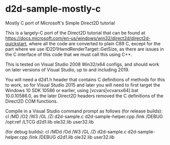 # d2d-sample-mostly-c
Mostly C port of Microsoft's Simple Direct2D tutorial

This is a largely-C port of the Direct2D tutorial that can be found at
https://docs.microsoft.com/en-us/windows/win32/direct2d/direct2d-quickstart,
where all the code are converted to plain C89 C, except for the part where we use
ID2D1HwndRenderTarget::GetSize, as there are issues in the C interface of this
code that we must call this using C++.

This is tested on Visual Studio 2008 Win32/x64 configs, and should work on later
versions of Visual Studio, up to and including 2019.

You will need a d2d1.h header that contains C definitions of methods for this to work, so
for Visual Studio 2015 and later you will need to first target the Windows 10 SDK 10586 or earlier,
using [vcvars|vcvarsx64].bat 10.0.10586.0, as the later Direct2D headers removed the C definitions
of the Direct2D COM functions.

Compile in a Visual Studio command prompt as follows (for release builds):
cl /MD /O2 /W3 /GL /Zi d2d-sample.c d2d-sample-helper.cpp /link /DEBUG /opt:ref /LTCG d2d1.lib ole32.lib user32.lib

(for debug builds):
cl /MDd /Od /W3 /GL /Zi d2d-sample.c d2d-sample-helper.cpp /link /DEBUG d2d1.lib ole32.lib user32.lib
